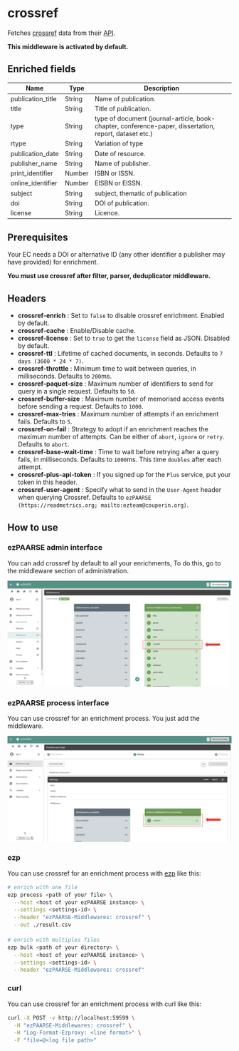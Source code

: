 # crossref

Fetches [crossref](http://search.crossref.org/) data from their [API](http://search.crossref.org/help/api).

**This middleware is activated by default.**

## Enriched fields

| Name | Type | Description |
| --- | --- | --- |
| publication_title | String | Name of publication. |
| title | String | Title of publication. |
| type | String | type of document (journal-article, book-chapter, conference-paper, dissertation, report, dataset etc.) | 
| rtype | String | Variation of type |
| publication_date | String | Date of resource. |
| publisher_name | String | Name of publisher. |
| print_identifier | Number | ISBN or ISSN. | 
| online_identifier | Number | EISBN or EISSN. | 
| subject | String | subject, thematic of publication | 
| doi | String | DOI of publication. | 
| license | String | Licence. | 

## Prerequisites

Your EC needs a DOI or alternative ID (any other identifier a publisher may have provided) for enrichment.

**You must use crossref after filter, parser, deduplicator middleware.**

## Headers

+ **crossref-enrich** : Set to ``false`` to disable crossref enrichment. Enabled by default.
+ **crossref-cache** : Enable/Disable cache.
+ **crossref-license** : Set to ``true`` to get the ``license`` field as JSON. Disabled by default.
+ **crossref-ttl** : Lifetime of cached documents, in seconds. Defaults to ``7 days (3600 * 24 * 7)``.
+ **crossref-throttle** : Minimum time to wait between queries, in milliseconds. Defaults to ``200``ms.
+ **crossref-paquet-size** : Maximum number of identifiers to send for query in a single request. Defaults to ``50``.
+ **crossref-buffer-size** : Maximum number of memorised access events before sending a request. Defaults to ``1000``.
+ **crossref-max-tries** : Maximum number of attempts if an enrichment fails. Defaults to ``5``.
+ **crossref-on-fail** : Strategy to adopt if an enrichment reaches the maximum number of attempts. Can be either of ``abort``, ``ignore`` or ``retry``. Defaults to ``abort``.
+ **crossref-base-wait-time** : Time to wait before retrying after a query fails, in milliseconds. Defaults to ``1000``ms. This time ``doubles`` after each attempt.
+ **crossref-plus-api-token** : If you signed up for the ``Plus`` service, put your token in this header.
+ **crossref-user-agent** : Specify what to send in the `User-Agent` header when querying Crossref. Defaults to `ezPAARSE (https://readmetrics.org; mailto:ezteam@couperin.org)`.

## How to use

### ezPAARSE admin interface

You can add crossref by default to all your enrichments, To do this, go to the middleware section of administration.

![image](./docs/admin-interface.png)

### ezPAARSE process interface

You can use crossref for an enrichment process. You just add the middleware.

![image](./docs/process-interface.png)

### ezp

You can use crossref for an enrichment process with [ezp](https://github.com/ezpaarse-project/node-ezpaarse) like this:

```bash
# enrich with one file
ezp process <path of your file> \
  --host <host of your ezPAARSE instance> \
  --settings <settings-id> \
  --header "ezPAARSE-Middlewares: crossref" \
  --out ./result.csv

# enrich with multiples files
ezp bulk <path of your directory> \
  --host <host of your ezPAARSE instance> \
  --settings <settings-id> \
  --header "ezPAARSE-Middlewares: crossref" 

```

### curl

You can use crossref for an enrichment process with curl like this:

```bash
curl -X POST -v http://localhost:59599 \
  -H "ezPAARSE-Middlewares: crossref" \
  -H "Log-Format-Ezproxy: <line format>" \
  -F "file=@<log file path>"

```